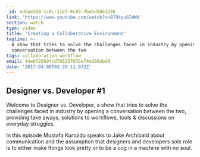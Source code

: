```yaml
---
_id: eddae360-1c0c-11e7-8c03-7bebd5844226
link: 'https://www.youtube.com/watch?v=8T94qu8IWWk'
section: watch
type: video
title: 'Creating a Collaborative Environment'
tagline: >-
  A show that tries to solve the challenges faced in industry by opening a
  conversation between the two
tags: collaboration workflow
email: 44e8f2569fcd795157035e74ed86ebd8
date: '2017-04-08T03:39:11.672Z'
---
```

## Designer vs. Developer #1

Welcome to Designer vs. Developer, a show that tries to solve the challenges faced in industry by opening a conversation between the two, providing take aways, solutions to workflows, tools & discussions on everyday struggles.

In this episode Mustafa Kurtuldu speaks to Jake Archibald about communication and the assumption that designers and developers sole role is to either make things look pretty or to be a cog in a machine with no soul.